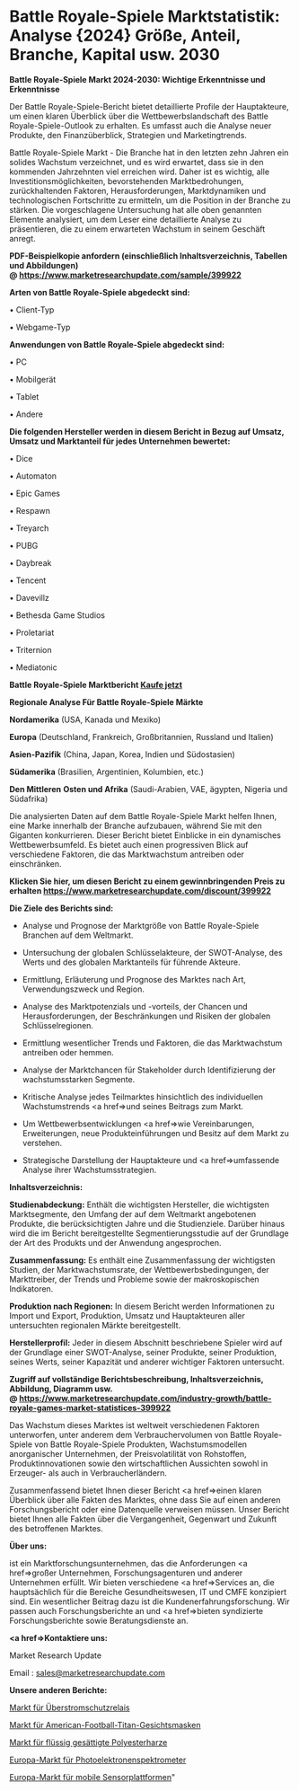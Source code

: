 # Battle Royale-Spiele Marktstatistik: Analyse {2024} Größe, Anteil, Branche, Kapital usw. 2030

<strong>Battle Royale-Spiele Markt 2024-2030: Wichtige Erkenntnisse und Erkenntnisse</strong>

Der Battle Royale-Spiele-Bericht bietet detaillierte Profile der Hauptakteure, um einen klaren Überblick über die Wettbewerbslandschaft des Battle Royale-Spiele-Outlook zu erhalten. Es umfasst auch die Analyse neuer Produkte, den Finanzüberblick, Strategien und Marketingtrends.

Battle Royale-Spiele Markt - Die Branche hat in den letzten zehn Jahren ein solides Wachstum verzeichnet, und es wird erwartet, dass sie in den kommenden Jahrzehnten viel erreichen wird. Daher ist es wichtig, alle Investitionsmöglichkeiten, bevorstehenden Marktbedrohungen, zurückhaltenden Faktoren, Herausforderungen, Marktdynamiken und technologischen Fortschritte zu ermitteln, um die Position in der Branche zu stärken. Die vorgeschlagene Untersuchung hat alle oben genannten Elemente analysiert, um dem Leser eine detaillierte Analyse zu präsentieren, die zu einem erwarteten Wachstum in seinem Geschäft anregt.

<strong><b>PDF-Beispielkopie anfordern (einschließlich Inhaltsverzeichnis, Tabellen und Abbildungen) @ </b></strong><strong><a href=https://www.marketresearchupdate.com/sample/399922><strong>https://www.marketresearchupdate.com/sample/399922</u></a></strong></strong>

<strong>Arten von Battle Royale-Spiele abgedeckt sind:</strong>

• Client-Typ

• Webgame-Typ

<strong>Anwendungen von Battle Royale-Spiele abgedeckt sind:</strong>

• PC

• Mobilgerät

• Tablet

• Andere

<strong>Die folgenden Hersteller werden in diesem Bericht in Bezug auf Umsatz, Umsatz und Marktanteil für jedes Unternehmen bewertet:</strong>

• Dice

• Automaton

• Epic Games

• Respawn

• Treyarch

• PUBG

• Daybreak

• Tencent

• Davevillz

• Bethesda Game Studios

• Proletariat

• Triternion

• Mediatonic

<strong>Battle Royale-Spiele Marktbericht <a href=https://www.marketresearchupdate.com/buynow/399922>Kaufe jetzt</a></strong>

<strong>Regionale Analyse Für Battle Royale-Spiele Märkte</strong>

<strong>Nordamerika</strong> (USA, Kanada und Mexiko)

<strong>Europa</strong> (Deutschland, Frankreich, Großbritannien, Russland und Italien)

<strong>Asien-Pazifik</strong> (China, Japan, Korea, Indien und Südostasien)

<strong>Südamerika</strong> (Brasilien, Argentinien, Kolumbien, etc.)

<strong>Den Mittleren</strong> <strong>Osten und Afrika</strong> (Saudi-Arabien, VAE, ägypten, Nigeria und Südafrika)

Die analysierten Daten auf dem Battle Royale-Spiele Markt helfen Ihnen, eine Marke innerhalb der Branche aufzubauen, während Sie mit den Giganten konkurrieren. Dieser Bericht bietet Einblicke in ein dynamisches Wettbewerbsumfeld. Es bietet auch einen progressiven Blick auf verschiedene Faktoren, die das Marktwachstum antreiben oder einschränken.

<strong>Klicken Sie hier, um diesen Bericht zu einem gewinnbringenden Preis zu erhalten
</strong><strong><a href=https://www.marketresearchupdate.com/discount/399922>https://www.marketresearchupdate.com/discount/399922</b></u></strong></a>

<strong>Die Ziele des Berichts sind:</strong>

- Analyse und Prognose der Marktgröße von Battle Royale-Spiele Branchen auf dem Weltmarkt.

- Untersuchung der globalen Schlüsselakteure, der SWOT-Analyse, des Werts und des globalen Marktanteils für führende Akteure.

- Ermittlung, Erläuterung und Prognose des Marktes nach Art, Verwendungszweck und Region.

- Analyse des Marktpotenzials und -vorteils, der Chancen und Herausforderungen, der Beschränkungen und Risiken der globalen Schlüsselregionen.

- Ermittlung wesentlicher Trends und Faktoren, die das Marktwachstum antreiben oder hemmen.

- Analyse der Marktchancen für Stakeholder durch Identifizierung der wachstumsstarken Segmente.

- Kritische Analyse jedes Teilmarktes hinsichtlich des individuellen Wachstumstrends <a href=>und</a> seines Beitrags zum Markt.

- Um Wettbewerbsentwicklungen <a href=>wie</a> Vereinbarungen, Erweiterungen, neue Produkteinführungen und Besitz auf dem Markt zu verstehen.

- Strategische Darstellung der Hauptakteure und <a href=>umfas</a>sende Analyse ihrer Wachstumsstrategien.

<strong>Inhaltsverzeichnis:</strong>

<strong>Studienabdeckung:</strong> Enthält die wichtigsten Hersteller, die wichtigsten Marktsegmente, den Umfang der auf dem Weltmarkt angebotenen Produkte, die berücksichtigten Jahre und die Studienziele. Darüber hinaus wird die im Bericht bereitgestellte Segmentierungsstudie auf der Grundlage der Art des Produkts und der Anwendung angesprochen.

<strong>Zusammenfassung:</strong> Es enthält eine Zusammenfassung der wichtigsten Studien, der Marktwachstumsrate, der Wettbewerbsbedingungen, der Markttreiber, der Trends und Probleme sowie der makroskopischen Indikatoren.

<strong>Produktion nach Regionen:</strong> In diesem Bericht werden Informationen zu Import und Export, Produktion, Umsatz und Hauptakteuren aller untersuchten regionalen Märkte bereitgestellt.

<strong>Herstellerprofil:</strong> Jeder in diesem Abschnitt beschriebene Spieler wird auf der Grundlage einer SWOT-Analyse, seiner Produkte, seiner Produktion, seines Werts, seiner Kapazität und anderer wichtiger Faktoren untersucht.

<strong><b>Zugriff auf vollständige Berichtsbeschreibung, Inhaltsverzeichnis, Abbildung, Diagramm usw. @ </b></strong><strong><a href=https://www.marketresearchupdate.com/industry-growth/battle-royale-games-market-statistices-399922>https://www.marketresearchupdate.com/industry-growth/battle-royale-games-market-statistices-399922</a></strong>

Das Wachstum dieses Marktes ist weltweit verschiedenen Faktoren unterworfen, unter anderem dem Verbrauchervolumen von Battle Royale-Spiele von Battle Royale-Spiele Produkten, Wachstumsmodellen anorganischer Unternehmen, der Preisvolatilität von Rohstoffen, Produktinnovationen sowie den wirtschaftlichen Aussichten sowohl in Erzeuger- als auch in Verbraucherländern.

Zusammenfassend bietet Ihnen dieser Bericht <a href=>einen</a> klaren Überblick über alle Fakten des Marktes, ohne dass Sie auf einen anderen Forschungsbericht oder eine Datenquelle verweisen müssen. Unser Bericht bietet Ihnen alle Fakten über die Vergangenheit, Gegenwart und Zukunft des betroffenen Marktes.

<strong>Über uns:</strong>

 ist ein Marktforschungsunternehmen, das die Anforderungen <a href=>großer</a> Unternehmen, Forschungsagenturen und anderer Unternehmen erfüllt. Wir bieten verschiedene <a href=>Services</a> an, die hauptsächlich für die Bereiche Gesundheitswesen, IT und CMFE konzipiert sind. Ein wesentlicher Beitrag dazu ist die Kundenerfahrungsforschung. Wir passen auch Forschungsberichte an und <a href=>bieten</a> syndizierte Forschungsberichte sowie Beratungsdienste an.

<strong><a href=>Kontaktiere uns:</a></strong>

Market Research Update

Email : sales@marketresearchupdate.com

<strong>Unsere anderen Berichte:</strong>

<a href=https://www.linkedin.com/pulse/overcurrent-protection-relay-market-latest-report>Markt für Überstromschutzrelais</a>

<a href=https://www.linkedin.com/pulse/american-football-titanium-facemasks-market-2023>Markt für American-Football-Titan-Gesichtsmasken</a>

<a href=https://www.linkedin.com/pulse/liquid-saturated-polyester-resin-market-analysis>Markt für flüssig gesättigte Polyesterharze</a>

<a href=https://www.linkedin.com/pulse/europe-photoelectron-spectrometer-market-continues>Europa-Markt für Photoelektronenspektrometer</a>

<a href=https://www.linkedin.com/pulse/europe-mobile-sensor-platforms-market-report>Europa-Markt für mobile Sensorplattformen</a>"
